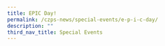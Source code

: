 ```yaml
---
title: EPIC Day!
permalink: /czps-news/special-events/e-p-i-c-day/
description: ""
third_nav_title: Special Events
---
```


